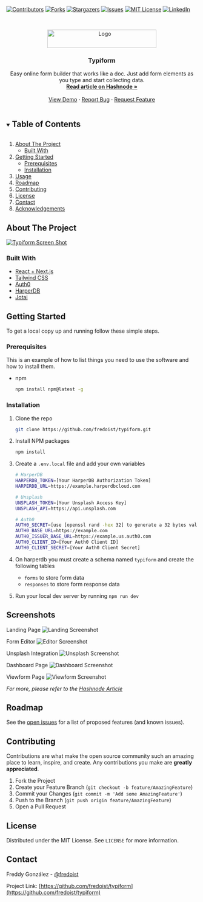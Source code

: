 <!-- PROJECT SHIELDS -->

[![Contributors][contributors-shield]][contributors-url]
[![Forks][forks-shield]][forks-url]
[![Stargazers][stars-shield]][stars-url]
[![Issues][issues-shield]][issues-url]
[![MIT License][license-shield]][license-url]
[![LinkedIn][linkedin-shield]][linkedin-url]

<!-- PROJECT LOGO -->
<br />
<p align="center">
  <a href="https://github.com/fredoist/typiform">
    <img src="public/icon.svg" alt="Logo" width="288" height="48">
  </a>

  <h3 align="center">Typiform</h3>

  <p align="center">
    Easy online form builder that works like a doc. Just add form elements as you type and start collecting data.
    <br />
    <a href="https://fredoist.hashnode.dev/introducing-typiform-simple-online-form-builder-that-works-like-a-doc"><strong>Read article on Hashnode »</strong></a>
    <br />
    <br />
    <a href="https://typiform.vercel.app">View Demo</a>
    ·
    <a href="https://github.com/fredoist/typiform/issues">Report Bug</a>
    ·
    <a href="https://github.com/fredoist/typiform/issues">Request Feature</a>
  </p>
</p>

<!-- TABLE OF CONTENTS -->
<details open="open">
  <summary><h2 style="display: inline-block">Table of Contents</h2></summary>
  <ol>
    <li>
      <a href="#about-the-project">About The Project</a>
      <ul>
        <li><a href="#built-with">Built With</a></li>
      </ul>
    </li>
    <li>
      <a href="#getting-started">Getting Started</a>
      <ul>
        <li><a href="#prerequisites">Prerequisites</a></li>
        <li><a href="#installation">Installation</a></li>
      </ul>
    </li>
    <li><a href="#usage">Usage</a></li>
    <li><a href="#roadmap">Roadmap</a></li>
    <li><a href="#contributing">Contributing</a></li>
    <li><a href="#license">License</a></li>
    <li><a href="#contact">Contact</a></li>
    <li><a href="#acknowledgements">Acknowledgements</a></li>
  </ol>
</details>

<!-- ABOUT THE PROJECT -->

## About The Project

[![Typiform Screen Shot](screenshots/cover.png)](https://fredoist.hashnode.dev/introducing-typiform-simple-online-form-builder-that-works-like-a-doc)

### Built With

- [React + Next.js](https://nextjs.org)
- [Tailwind CSS](https://tailwindcss.com)
- [Auth0](https://auth0.com)
- [HarperDB](https://harperdb.io)
- [Jotai](https://jotai.pmnd.rs/)

<!-- GETTING STARTED -->

## Getting Started

To get a local copy up and running follow these simple steps.

### Prerequisites

This is an example of how to list things you need to use the software and how to install them.

- npm
  ```sh
  npm install npm@latest -g
  ```

### Installation

1. Clone the repo
   ```sh
   git clone https://github.com/fredoist/typiform.git
   ```
2. Install NPM packages
   ```sh
   npm install
   ```
3. Create a `.env.local` file and add your own variables

   ```sh
   # HarperDB
   HARPERDB_TOKEN=[Your HarperDB Authorization Token]
   HARPERDB_URL=https://example.harperdbcloud.com

   # Unsplash
   UNSPLASH_TOKEN=[Your Unsplash Access Key]
   UNSPLASH_API=https://api.unsplash.com

   # Auth0
   AUTH0_SECRET=[use [openssl rand -hex 32] to generate a 32 bytes value]
   AUTH0_BASE_URL=https://example.com
   AUTH0_ISSUER_BASE_URL=https://example.us.auth0.com
   AUTH0_CLIENT_ID=[Your Auth0 Client ID]
   AUTH0_CLIENT_SECRET=[Your Auth0 Client Secret]
   ```

4. On harperdb you must create a schema named `typiform` and create the following tables
   - `forms` to store form data
   - `responses` to store form response data
5. Run your local dev server by running `npm run dev`

<!-- USAGE EXAMPLES -->

## Screenshots

Landing Page
![Landing Screenshot](screenshots/landing.png)

Form Editor
![Editor Screenshot](screenshots/editor.png)

Unsplash Integration
![Unsplash Screenshot](screenshots/unsplash-integration.png)

Dashboard Page
![Dashboard Screenshot](screenshots/dashboard.png)

Viewform Page
![Viewform Screenshot](screenshots/viewform.png)

_For more, please refer to the [Hashnode Article](https://fredoist.hashnode.dev/introducing-typiform-simple-online-form-builder-that-works-like-a-doc)_

<!-- ROADMAP -->

## Roadmap

See the [open issues](https://github.com/fredoist/typiform/issues) for a list of proposed features (and known issues).

<!-- CONTRIBUTING -->

## Contributing

Contributions are what make the open source community such an amazing place to learn, inspire, and create. Any contributions you make are **greatly appreciated**.

1. Fork the Project
2. Create your Feature Branch (`git checkout -b feature/AmazingFeature`)
3. Commit your Changes (`git commit -m 'Add some AmazingFeature'`)
4. Push to the Branch (`git push origin feature/AmazingFeature`)
5. Open a Pull Request

<!-- LICENSE -->

## License

Distributed under the MIT License. See `LICENSE` for more information.

<!-- CONTACT -->

## Contact

Freddy González - [@fredoist](https://twitter.com/fredoist)

Project Link: [https://github.com/fredoist/typiform](https://github.com/fredoist/typiform)

<!-- MARKDOWN LINKS & IMAGES -->
<!-- https://www.markdownguide.org/basic-syntax/#reference-style-links -->

[contributors-shield]: https://img.shields.io/github/contributors/fredoist/typiform.svg?style=for-the-badge
[contributors-url]: https://github.com/fredoist/typiform/graphs/contributors
[forks-shield]: https://img.shields.io/github/forks/fredoist/typiform.svg?style=for-the-badge
[forks-url]: https://github.com/fredoist/typiform/network/members
[stars-shield]: https://img.shields.io/github/stars/fredoist/typiform.svg?style=for-the-badge
[stars-url]: https://github.com/fredoist/typiform/stargazers
[issues-shield]: https://img.shields.io/github/issues/fredoist/typiform.svg?style=for-the-badge
[issues-url]: https://github.com/fredoist/typiform/issues
[license-shield]: https://img.shields.io/github/license/fredoist/typiform.svg?style=for-the-badge
[license-url]: https://github.com/fredoist/typiform/blob/master/LICENSE.txt
[linkedin-shield]: https://img.shields.io/badge/-LinkedIn-black.svg?style=for-the-badge&logo=linkedin&colorB=555
[linkedin-url]: https://linkedin.com/in/fredoist
